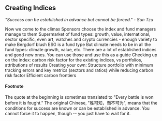 ## Creating Indices

_"Success can be established in advance but cannot be forced." - Sun Tzu_

Now we come to the climax
Sponsors choose the index and fund managers manage to them
Supermarket of fund types: growth, value, international, sector specific, even art, watches and crypto currencies  - enough variety to make Bergdorf blush
ESG is a fund type
But climate needs to be in all the fund types: climate growth, value, etc.
There are a lot of established indices and good new ones.  You can use those and use this as a guide
Checking up on the index: carbon risk factor for the existing indices, vs portfolios, attributions of results
Creating your own: Structure portfolio with minimum tracking errors and key metrics (sectors and ratios) while reducing carbon risk factor
Efficient carbon frontiers

#### Footnote

The quote at the beginning is sometimes translated to "Every battle is won before it is fought."  The original Chinese, "胜可知，而不可为", means that the conditions for success are known or can be established in advance.
You cannot force it to happen, though -- you just have to wait for it.

